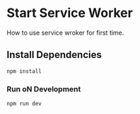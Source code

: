 # Start Service Worker
How to use service wroker for first time.

## Install Dependencies
```
npm install
```
### Run oN Development
```
npm run dev 
```


